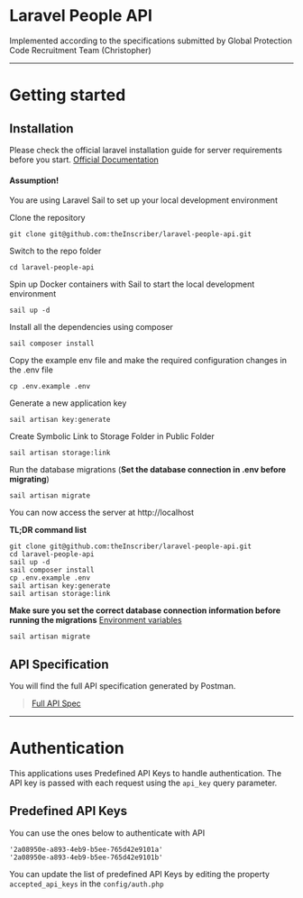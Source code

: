 # Laravel People API
Implemented according to the specifications submitted by Global Protection Code Recruitment Team (Christopher)

----------

# Getting started

## Installation

Please check the official laravel installation guide for server requirements before you start. [Official Documentation](https://laravel.com/docs/8.x)

#### Assumption!
You are using Laravel Sail to set up your local development environment

Clone the repository

    git clone git@github.com:theInscriber/laravel-people-api.git

Switch to the repo folder

    cd laravel-people-api

Spin up Docker containers with Sail to start the local development environment

    sail up -d

Install all the dependencies using composer

    sail composer install

Copy the example env file and make the required configuration changes in the .env file

    cp .env.example .env

Generate a new application key

    sail artisan key:generate

Create Symbolic Link to Storage Folder in Public Folder

    sail artisan storage:link

Run the database migrations (**Set the database connection in .env before migrating**)

    sail artisan migrate

You can now access the server at http://localhost

**TL;DR command list**

    git clone git@github.com:theInscriber/laravel-people-api.git
    cd laravel-people-api
    sail up -d
    sail composer install
    cp .env.example .env
    sail artisan key:generate
    sail artisan storage:link

**Make sure you set the correct database connection information before running the migrations** [Environment variables](#environment-variables)

    sail artisan migrate

## API Specification
You will find the full API specification generated by Postman.
> [Full API Spec](https://documenter.getpostman.com/view/1736659/TzY1gbfR)

----------

# Authentication

This applications uses Predefined API Keys to handle authentication. The API key is passed with each request using the `api_key` query parameter.

## Predefined API Keys
You can use the ones below to authenticate with API

    '2a08950e-a893-4eb9-b5ee-765d42e9101a'
    '2a08950e-a893-4eb9-b5ee-765d42e9101b'

You can update the list of predefined API Keys by editing the property `accepted_api_keys` in the `config/auth.php` 

